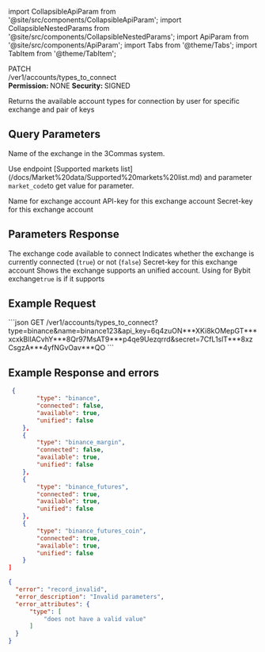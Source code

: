 import CollapsibleApiParam from '@site/src/components/CollapsibleApiParam';
import CollapsibleNestedParams from '@site/src/components/CollapsibleNestedParams';
import ApiParam from '@site/src/components/ApiParam';
import Tabs from '@theme/Tabs';
import TabItem from '@theme/TabItem';


<div className="main-container-endpoint">
    <div className="container-endpoint">
            <div className="container-method-get">
                <span className="endpoint-method">PATCH</span>
            </div>
              <div className="container-url">
                <span className="endpoint-url">/ver1/accounts/types_to_connect</span>
           </div>
    </div>
    <div className="container-permission">
        <span className="permission-description"><strong>Permission: </strong>NONE</span>
        <span className="permission-description"><strong>Security: </strong>SIGNED</span>
    </div>
</div>

<p class="p-method-discription"> Returns the available account types for connection by user for specific exchange and pair of keys</p>

<h2> Query Parameters </h2>

<ApiParam name='type' type='string' id="type" required>
    <p>Name of the exchange in the 3Commas system.</p>
    <p>Use endpoint [Supported markets list](/docs/Market%20data/Supported%20markets%20list.md) and parameter <code>market_code</code>to get value for parameter.</p>
</ApiParam>

<ApiParam name='name' type='string' id="name" required>
    Name for exchange account
</ApiParam>

<ApiParam name='api_key' type='string' id="api_key" required>
    API-key for this exchange account
</ApiParam>

<ApiParam name='secret' type='string' id="secret" required>
    Secret-key for this exchange account
</ApiParam>


<h2> Parameters Response </h2>

<CollapsibleApiParam name="type" type="string" id="type">
   The exchange code available to connect
</CollapsibleApiParam>

<CollapsibleApiParam name="connected" type="boolean" id="connected">
   Indicates whether the exchange is currently connected (<code>true</code>) or not (<code>false</code>)
</CollapsibleApiParam>

<CollapsibleApiParam name="available" type="boolean" id="available">
   Secret-key for this exchange account
</CollapsibleApiParam>

<CollapsibleApiParam name="unified" type="boolean" id="unified">
  Shows the exchange supports an unified account. Using for Bybit exchange<code>true</code> is if it supports
</CollapsibleApiParam>   
   
   

<h2> Example Request </h2>
<div style={{ margin: '10px', padding: '10px' }}>
```json
GET
/ver1/accounts/types_to_connect?type=binance&name=binance123&api_key=6q4zuON***XKi8kOMepGT***xcxkBlIACvhY***8Qr97MsAT9***p4qe9Uezqrrd&secret=7CfL1slT***8xzCsgzA***4yfNGvOav***QO
```
</div>


<h2> Example Response and errors </h2>
<div style={{ margin: '10px', padding: '10px' }}>
<Tabs>
    <TabItem value="200" label="200 OK" attributes={{className: "green"}}>

```json
 {
        "type": "binance",
        "connected": false,
        "available": true,
        "unified": false
    },
    {
        "type": "binance_margin",
        "connected": false,
        "available": true,
        "unified": false
    },
    {
        "type": "binance_futures",
        "connected": true,
        "available": true,
        "unified": false
    },
    {
        "type": "binance_futures_coin",
        "connected": true,
        "available": true,
        "unified": false
    }
]
```

  </TabItem>
  <TabItem value="400" label="400 Bad Request" attributes={{className: "red"}}>

  ```json
{
    "error": "record_invalid",
    "error_description": "Invalid parameters",
    "error_attributes": {
        "type": [
            "does not have a valid value"
        ]
    }
}
```

  </TabItem>
  </Tabs>
</div>
